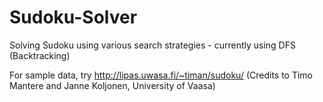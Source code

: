 # Sudoku-Solver
 Solving Sudoku using various search strategies - currently using DFS (Backtracking)
 
 For sample data, try http://lipas.uwasa.fi/~timan/sudoku/ (Credits to Timo Mantere and Janne Koljonen, University of Vaasa)
